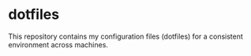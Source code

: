 # dotfiles
This repository contains my configuration files (dotfiles) for a consistent environment across machines.
